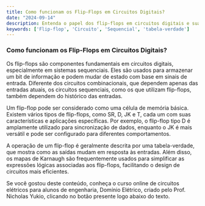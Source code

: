 ```yaml
---
title: Como funcionam os Flip-Flops em Circuitos Digitais?
date: "2024-09-14"
description: Entenda o papel dos flip-flops em circuitos digitais e sua importância no armazenamento de dados.
keywords: ['Flip-flop', 'Circuito', 'Sequencial', 'tabela-verdade']
---
```


### Como funcionam os Flip-Flops em Circuitos Digitais?

Os flip-flops são componentes fundamentais em circuitos digitais, especialmente em sistemas sequenciais. Eles são usados para armazenar um bit de informação e podem mudar de estado com base em sinais de entrada. Diferente dos circuitos combinacionais, que dependem apenas das entradas atuais, os circuitos sequenciais, como os que utilizam flip-flops, também dependem do histórico das entradas.

Um flip-flop pode ser considerado como uma célula de memória básica. Existem vários tipos de flip-flops, como SR, D, JK e T, cada um com suas características e aplicações específicas. Por exemplo, o flip-flop tipo D é amplamente utilizado para sincronização de dados, enquanto o JK é mais versátil e pode ser configurado para diferentes comportamentos.

A operação de um flip-flop é geralmente descrita por uma tabela-verdade, que mostra como as saídas mudam em resposta às entradas. Além disso, os mapas de Karnaugh são frequentemente usados para simplificar as expressões lógicas associadas aos flip-flops, facilitando o design de circuitos mais eficientes.

Se você gostou deste conteúdo, conheça o curso online de circuitos elétricos para alunos de engenharia, Domínio Elétrico, criado pelo Prof. Nicholas Yukio, clicando no botão presente logo abaixo do texto.